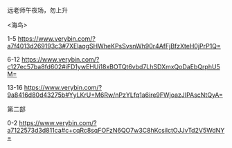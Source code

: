 远老师午夜场，勿上升

<海鸟>


1-5  https://www.verybin.com/?a7f4013d269193c3#7XElaqgSHWheKPsSvsnWh90r4AfFjBfzXteH0jPrP1Q=

6-12 https://www.verybin.com/?c127ec57ba8fd602#iFD1ywEHUi18xBOTQt6vbd7LhSDXmxQoDaEbQrphU5M=

13-16 https://www.verybin.com/?9a8416d80d43275b#YyLKrU+M6Rw/nPzYLfq1a6ire9FWjoazJIPAscNtQyA=

第二部

0-2 https://www.verybin.com/?a7122573d3d811ca#c+cqRc8sqFOFzN6QO7w3C8hKcsilctOJJvTd2V5WdNY=
